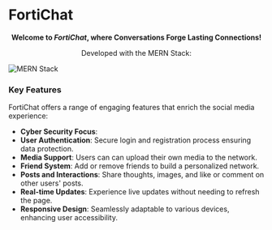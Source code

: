 # FortiChat

<p align="center">  <strong>Welcome to <em>FortiChat</em>, where Conversations Forge Lasting Connections!</strong>  </p>

<p align="center"> Developed with the MERN Stack:</p>

![MERN Stack](https://upload.wikimedia.org/wikipedia/commons/9/94/MERN-logo.png)


### Key Features
FortiChat offers a range of engaging features that enrich the social media experience:

-  **Cyber Security Focus**: 
- **User Authentication**: Secure login and registration process ensuring data protection.
- **Media Support**: Users can can upload their own media to the network.
- **Friend System**: Add or remove friends to build a personalized network.
- **Posts and Interactions**: Share thoughts, images, and like or comment on other users' posts.
- **Real-time Updates**: Experience live updates without needing to refresh the page.
- **Responsive Design**: Seamlessly adaptable to various devices, enhancing user accessibility.
